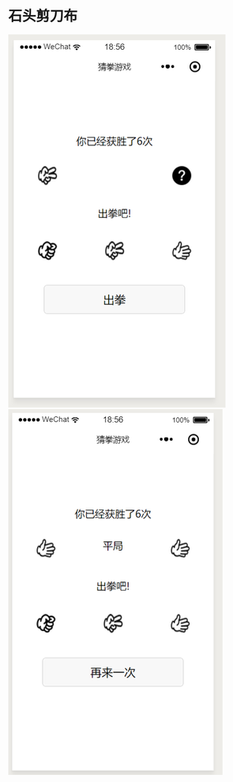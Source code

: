 # 石头剪刀布  

![](https://github.com/dddw001/miniProgram/blob/master/pic/1.PNG)   
![](https://github.com/dddw001/miniProgram/blob/master/pic/2.PNG)
